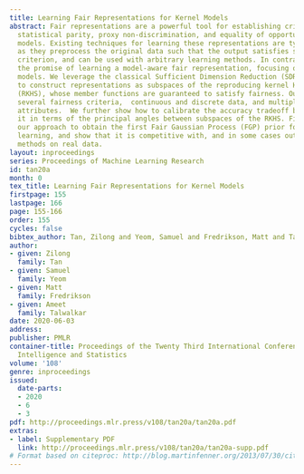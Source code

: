 ```yaml
---
title: Learning Fair Representations for Kernel Models
abstract: Fair representations are a powerful tool for establishing criteria like
  statistical parity, proxy non-discrimination, and equality of opportunity in learned
  models. Existing techniques for learning these representations are typically model-agnostic,
  as they preprocess the original data such that the output satisfies some fairness
  criterion, and can be used with arbitrary learning methods. In contrast, we demonstrate
  the promise of learning a model-aware fair representation, focusing on kernel-based
  models. We leverage the classical Sufficient Dimension Reduction (SDR) framework
  to construct representations as subspaces of the reproducing kernel Hilbert space
  (RKHS), whose member functions are guaranteed to satisfy fairness. Our method supports
  several fairness criteria,  continuous and discrete data, and multiple protected
  attributes.  We further show how to calibrate the accuracy tradeoff by characterizing
  it in terms of the principal angles between subspaces of the RKHS. Finally, we apply
  our approach to obtain the first Fair Gaussian Process (FGP) prior for fair Bayesian
  learning, and show that it is competitive with, and in some cases outperforms, state-of-the-art
  methods on real data.
layout: inproceedings
series: Proceedings of Machine Learning Research
id: tan20a
month: 0
tex_title: Learning Fair Representations for Kernel Models
firstpage: 155
lastpage: 166
page: 155-166
order: 155
cycles: false
bibtex_author: Tan, Zilong and Yeom, Samuel and Fredrikson, Matt and Talwalkar, Ameet
author:
- given: Zilong
  family: Tan
- given: Samuel
  family: Yeom
- given: Matt
  family: Fredrikson
- given: Ameet
  family: Talwalkar
date: 2020-06-03
address: 
publisher: PMLR
container-title: Proceedings of the Twenty Third International Conference on Artificial
  Intelligence and Statistics
volume: '108'
genre: inproceedings
issued:
  date-parts:
  - 2020
  - 6
  - 3
pdf: http://proceedings.mlr.press/v108/tan20a/tan20a.pdf
extras:
- label: Supplementary PDF
  link: http://proceedings.mlr.press/v108/tan20a/tan20a-supp.pdf
# Format based on citeproc: http://blog.martinfenner.org/2013/07/30/citeproc-yaml-for-bibliographies/
---
```

